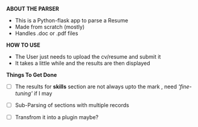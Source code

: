 **ABOUT THE PARSER**

- This is a Python-flask app to parse a Resume
- Made from scratch (mostly)
- Handles .doc or .pdf files 

**HOW TO USE**

- The User just needs to upload the cv/resume and submit it
- It takes a little while and the results are then displayed 

**Things To Get Done**

  - [ ] The results for **skills** section are not always upto the mark , need *'fine-tuning'* if I may
  - [ ] Sub-Parsing of sections with multiple records
  - [ ] Transfrom it into a plugin maybe?

    
